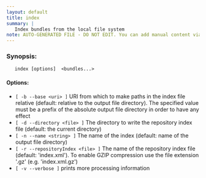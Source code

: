 ```yaml
---
layout: default
title: index
summary: |
   Index bundles from the local file system
note: AUTO-GENERATED FILE - DO NOT EDIT. You can add manual content via same filename in _ext sub-folder. 
---
```


### Synopsis: #
	   index [options]  <bundles...>

#### Options: #
- `[ -b --base <uri> ]` URI from which to make paths in the index file relative (default: relative to the output file directory). The specified value must be a prefix of the absolute output file directory in order to have any effect
- `[ -d --directory <file> ]` The directory to write the repository index file (default: the current directory)
- `[ -n --name <string> ]` The name of the index (default: name of the output file directory)
- `[ -r --repositoryIndex <file> ]` The name of the repository index file (default: 'index.xml'). To enable GZIP compression use the file extension '.gz' (e.g. 'index.xml.gz')
- `[ -v --verbose ]` prints more processing information

